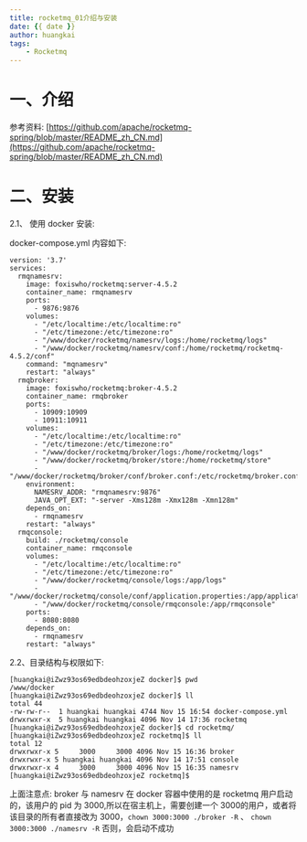 ```yaml
---
title: rocketmq_01介绍与安装
date: {{ date }}
author: huangkai
tags:
    - Rocketmq
---
```


一、介绍
====


参考资料: [https://github.com/apache/rocketmq-spring/blob/master/README_zh_CN.md](https://github.com/apache/rocketmq-spring/blob/master/README_zh_CN.md)

二、安装
====

2.1、 使用 docker 安装:

docker-compose.yml 内容如下:

```
version: '3.7'
services:
  rmqnamesrv:
    image: foxiswho/rocketmq:server-4.5.2
    container_name: rmqnamesrv
    ports:
      - 9876:9876
    volumes:
      - "/etc/localtime:/etc/localtime:ro"
      - "/etc/timezone:/etc/timezone:ro"
      - "/www/docker/rocketmq/namesrv/logs:/home/rocketmq/logs"
      - "/www/docker/rocketmq/namesrv/conf:/home/rocketmq/rocketmq-4.5.2/conf"
    command: "mqnamesrv"
  	restart: "always"
  rmqbroker:
    image: foxiswho/rocketmq:broker-4.5.2
    container_name: rmqbroker
    ports:
      - 10909:10909
      - 10911:10911
    volumes:
      - "/etc/localtime:/etc/localtime:ro"
      - "/etc/timezone:/etc/timezone:ro"
      - "/www/docker/rocketmq/broker/logs:/home/rocketmq/logs"
      - "/www/docker/rocketmq/broker/store:/home/rocketmq/store"
      - "/www/docker/rocketmq/broker/conf/broker.conf:/etc/rocketmq/broker.conf"
    environment:
      NAMESRV_ADDR: "rmqnamesrv:9876"
      JAVA_OPT_EXT: "-server -Xms128m -Xmx128m -Xmn128m"
    depends_on:
      - rmqnamesrv
    restart: "always" 
  rmqconsole:
    build: ./rocketmq/console
    container_name: rmqconsole
    volumes:
      - "/etc/localtime:/etc/localtime:ro"
      - "/etc/timezone:/etc/timezone:ro"
      - "/www/docker/rocketmq/console/logs:/app/logs"
      - "/www/docker/rocketmq/console/conf/application.properties:/app/application.properties"
      - "/www/docker/rocketmq/console/rmqconsole:/app/rmqconsole"
    ports:
      - 8080:8080
    depends_on:
      - rmqnamesrv
    restart: "always"
```

2.2、目录结构与权限如下:


```
[huangkai@iZwz93os69edbdeohzoxjeZ docker]$ pwd
/www/docker
[huangkai@iZwz93os69edbdeohzoxjeZ docker]$ ll
total 44
-rw-rw-r--  1 huangkai huangkai 4744 Nov 15 16:54 docker-compose.yml
drwxrwxr-x  5 huangkai huangkai 4096 Nov 14 17:36 rocketmq
[huangkai@iZwz93os69edbdeohzoxjeZ docker]$ cd rocketmq/
[huangkai@iZwz93os69edbdeohzoxjeZ rocketmq]$ ll
total 12
drwxrwxr-x 5     3000     3000 4096 Nov 15 16:36 broker
drwxrwxr-x 5 huangkai huangkai 4096 Nov 14 17:51 console
drwxrwxr-x 4     3000     3000 4096 Nov 15 16:35 namesrv
[huangkai@iZwz93os69edbdeohzoxjeZ rocketmq]$ 
```
上面注意点:
 broker 与 namesrv 在 docker 容器中使用的是 rocketmq 用户启动的，该用户的 pid 为 3000,所以在宿主机上，需要创建一个 3000的用户，或者将该目录的所有者直接改为 3000，`chown 3000:3000 ./broker -R` 、 `chown 3000:3000 ./namesrv -R` 否则，会启动不成功